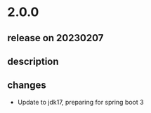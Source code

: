 # 2.0.0

## release on 20230207

## description

## changes

* Update to jdk17, preparing for spring boot 3

